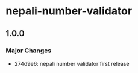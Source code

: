 # nepali-number-validator

## 1.0.0

### Major Changes

- 274d9e6: nepali number validator first release
